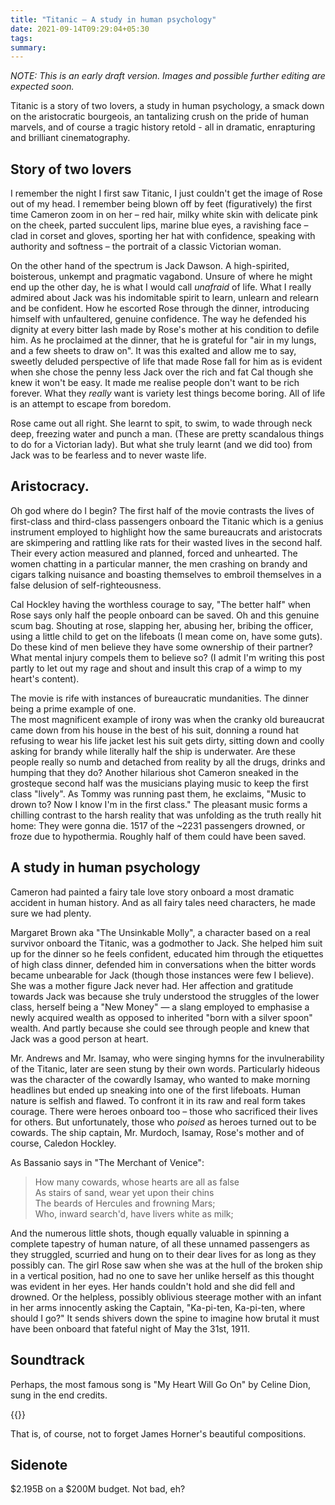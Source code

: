 ```yaml
---
title: "Titanic – A study in human psychology"
date: 2021-09-14T09:29:04+05:30
tags: 
summary: 
---
```


_NOTE: This is an early draft version. Images and possible further editing are expected soon._ 

Titanic is a story of two lovers, a study in human psychology, a smack down on the aristocratic bourgeois, an tantalizing crush on the pride of human marvels, and of course a tragic history retold - all in dramatic, enrapturing and brilliant cinematography.  

## Story of two lovers

I remember the night I first saw Titanic, I just couldn't get the image of Rose out of my head. I remember being blown off by feet (figuratively) the first time Cameron zoom in on her &ndash; red hair, milky white skin with delicate pink on the cheek, parted succulent lips, marine blue eyes, a ravishing face &ndash; clad in corset and gloves, sporting her hat with confidence, speaking with authority and softness &ndash; the portrait of a classic Victorian woman.  

On the other hand of the spectrum is Jack Dawson. A high-spirited, boisterous, unkempt and pragmatic vagabond. Unsure of where he might end up the other day, he is what I would call _unafraid_ of life. What I really admired about Jack was his indomitable spirit to learn, unlearn and relearn and be confident. How he escorted Rose through the dinner, introducing himself with unfaultered, genuine confidence. The way he defended his dignity at every bitter lash made by Rose's mother at his condition to defile him. As he proclaimed at the dinner, that he is grateful for "air in my lungs, and a few sheets to draw on". It was this exalted and allow me to say, sweetly deluded perspective of life that made Rose fall for him as is evident when she chose the penny less Jack over the rich and fat Cal though she knew it won't be easy. It made me realise people don't want to be rich forever. What they _really_ want is variety lest things become boring. All of life is an attempt to escape from boredom.   

Rose came out all right. She learnt to spit, to swim, to wade through neck deep, freezing water and punch a man. (These are pretty scandalous things to do for a Victorian lady). But what she truly learnt (and we did too) from Jack was to be fearless and to never waste life.  

## Aristocracy.

Oh god where do I begin? The first half of the movie contrasts the lives of first-class and third-class passengers onboard the Titanic which is a genius instrument employed to highlight how the same bureaucrats and aristocrats are skimpering and rattling like rats for their wasted lives in the second half. Their every action measured and planned, forced and unhearted. The women chatting in a particular manner, the men crashing on brandy and cigars talking nuisance and boasting themselves to embroil themselves in a false delusion of self-righteousness.  

Cal Hockley having the worthless courage to say, "The better half" when Rose says only half the people onboard can be saved. Oh and this genuine scum bag. Shouting at rose, slapping her, abusing her, bribing the officer, using a little child to get on the lifeboats (I mean come on, have some guts). Do these kind of men believe they have some ownership of their partner? What mental injury compels them to believe so? (I admit I'm writing this post partly to let out my rage and shout and insult this crap of a wimp to my heart's content).

The movie is rife with instances of bureaucratic mundanities. The dinner being a prime example of one.  
The most magnificent example of irony was when the cranky old bureaucrat came down from his house in the best of his suit, donning a round hat refusing to wear his life jacket lest his suit gets dirty, sitting down and coolly asking for brandy while literally half the ship is underwater. Are these people really so numb and detached from reality by all the drugs, drinks and humping that they do? Another hilarious shot Cameron sneaked in the grosteque second half was the musicians playing music to keep the first class "lively". As Tommy was running past them, he exclaims, "Music to drown to? Now I know I'm in the first class." The pleasant music forms a chilling contrast to the harsh reality that was unfolding as the truth really hit home: They were gonna die. 1517 of the ~2231 passengers drowned, or froze due to hypothermia. Roughly half of them could have been saved.     

## A study in human psychology

Cameron had painted a fairy tale love story onboard a most dramatic accident in human history. And as all fairy tales need characters, he made sure we had plenty.   

Margaret Brown aka "The Unsinkable Molly", a character based on a real survivor onboard the Titanic, was a godmother to Jack. She helped him suit up for the dinner so he feels confident, educated him through the etiquettes of high class dinner, defended him in conversations when the bitter words became unbearable for Jack (though those instances were few I believe). She was a mother figure Jack never had. Her affection and gratitude towards Jack was because she truly understood the struggles of the lower class, herself being a "New Money" &mdash; a slang employed to emphasise a newly acquired wealth as opposed to inherited "born with a silver spoon" wealth. And partly because she could see through people and knew that Jack was a good person at heart.   

Mr. Andrews and Mr. Isamay, who were singing hymns for the invulnerability of the Titanic, later are seen stung by their own words. Particularly hideous was the character of the cowardly Isamay, who wanted to make morning headlines but ended up sneaking into one of the first lifeboats. Human nature is selfish and flawed. To confront it in its raw and real form takes courage. There were heroes onboard too &ndash; those who sacrificed their lives for others. But unfortunately, those who _poised_ as heroes turned out to be cowards. The ship captain, Mr. Murdoch, Isamay, Rose's mother and of course, Caledon Hockley. 

As Bassanio says in "The Merchant of Venice":  

> How many cowards, whose hearts are all as false    
As stairs of sand, wear yet upon their chins   
The beards of Hercules and frowning Mars;   
Who, inward search'd, have livers white as milk;   

And the numerous little shots, though equally valuable in spinning a complete tapestry of human nature, of all these unnamed passengers as they struggled, scurried and hung on to their dear lives for as long as they possibly can. The girl Rose saw when she was at the hull of the broken ship in a vertical position, had no one to save her unlike herself as this thought was evident in her eyes. Her hands couldn't hold and she did fell and drowned. Or the helpless, possibly oblivious steerage mother with an infant in her arms innocently asking the Captain, "Ka-pi-ten, Ka-pi-ten, where should I go?" It sends shivers down the spine to imagine how brutal it must have been onboard that fateful night of May the 31st, 1911.   

## Soundtrack   

Perhaps, the most famous song is "My Heart Will Go On" by Celine Dion, sung in the end credits.  

{{<spotify id="33LC84JgLvK2KuW43MfaNq" type="track">}}

That is, of course, not to forget James Horner's beautiful compositions.  

## Sidenote   

$2.195B on a $200M budget. Not bad, eh?


